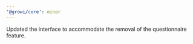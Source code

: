 ```yaml
---
'@growi/core': minor
---
```


Updated the interface to accommodate the removal of the questionnaire feature.
